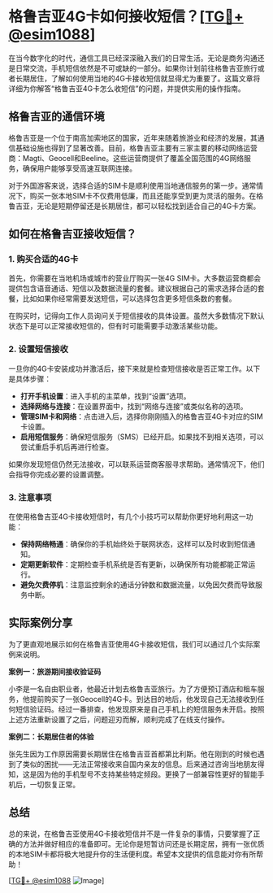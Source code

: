 # 格鲁吉亚4G卡如何接收短信？[[TG💪+ @esim1088](https://t.me/s/esim1088)]

在当今数字化的时代，通信工具已经深深融入我们的日常生活。无论是商务沟通还是日常交流，手机短信依然是不可或缺的一部分。如果你计划前往格鲁吉亚旅行或者长期居住，了解如何使用当地的4G卡接收短信就显得尤为重要了。这篇文章将详细为你解答“格鲁吉亚4G卡怎么收短信”的问题，并提供实用的操作指南。

## 格鲁吉亚的通信环境

格鲁吉亚是一个位于南高加索地区的国家，近年来随着旅游业和经济的发展，其通信基础设施也得到了显著改善。目前，格鲁吉亚主要有三家主要的移动网络运营商：Magti、Geocell和Beeline。这些运营商提供了覆盖全国范围的4G网络服务，确保用户能够享受高速互联网连接。

对于外国游客来说，选择合适的SIM卡是顺利使用当地通信服务的第一步。通常情况下，购买一张本地SIM卡不仅费用低廉，而且还能享受到更为灵活的服务。在格鲁吉亚，无论是短期停留还是长期居住，都可以轻松找到适合自己的4G卡方案。

## 如何在格鲁吉亚接收短信？

### 1. 购买合适的4G卡

首先，你需要在当地机场或城市的营业厅购买一张4G SIM卡。大多数运营商都会提供包含语音通话、短信以及数据流量的套餐。建议根据自己的需求选择合适的套餐，比如如果你经常需要发送短信，可以选择包含更多短信条数的套餐。

在购买时，记得向工作人员询问关于短信接收的具体设置。虽然大多数情况下默认状态下是可以正常接收短信的，但有时可能需要手动激活某些功能。

### 2. 设置短信接收

一旦你的4G卡安装成功并激活后，接下来就是检查短信接收是否正常工作。以下是具体步骤：

- **打开手机设置**：进入手机的主菜单，找到“设置”选项。
- **选择网络与连接**：在设置界面中，找到“网络与连接”或类似名称的选项。
- **管理SIM卡和网络**：点击进入后，选择你刚刚插入的格鲁吉亚4G卡对应的SIM卡设置。
- **启用短信服务**：确保短信服务（SMS）已经开启。如果找不到相关选项，可以尝试重启手机后再进行检查。

如果你发现短信仍然无法接收，可以联系运营商客服寻求帮助。通常情况下，他们会指导你完成必要的设置调整。

### 3. 注意事项

在使用格鲁吉亚4G卡接收短信时，有几个小技巧可以帮助你更好地利用这一功能：

- **保持网络畅通**：确保你的手机始终处于联网状态，这样可以及时收到短信通知。
- **定期更新软件**：定期检查手机系统是否有更新，以确保所有功能都能正常运行。
- **避免欠费停机**：注意监控剩余的通话分钟数和数据流量，以免因欠费而导致服务中断。

## 实际案例分享

为了更直观地展示如何在格鲁吉亚使用4G卡接收短信，我们可以通过几个实际案例来说明。

**案例一：旅游期间接收验证码**

小李是一名自由职业者，他最近计划去格鲁吉亚旅行。为了方便预订酒店和租车服务，他提前购买了一张Geocell的4G卡。到达目的地后，他发现自己无法接收到任何短信验证码。经过一番排查，他发现原来是自己手机上的短信服务未开启。按照上述方法重新设置了之后，问题迎刃而解，顺利完成了在线支付操作。

**案例二：长期居住者的体验**

张先生因为工作原因需要长期居住在格鲁吉亚首都第比利斯。他在刚到的时候也遇到了类似的困扰——无法正常接收来自国内亲友的信息。后来通过咨询当地朋友得知，这是因为他的手机型号不支持某些特定频段。更换了一部兼容性更好的智能手机后，一切恢复正常。

## 总结

总的来说，在格鲁吉亚使用4G卡接收短信并不是一件复杂的事情，只要掌握了正确的方法并做好相应的准备即可。无论你是短暂访问还是长期定居，拥有一张优质的本地SIM卡都将极大地提升你的生活便利度。希望本文提供的信息能对你有所帮助！

[[TG💪+ @esim1088](https://t.me/s/esim1088) ![Image](https://i.postimg.cc/4NQfJmqS/Snipaste-2025-05-13-00-14-12.png)]